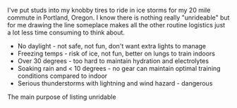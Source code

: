 I've put studs into my knobby tires to ride in ice storms for my 20 mile commute in Portland, Oregon. I know there is nothing really "unrideable" but for me drawing the line someplace makes all the other routine logistics just a lot less time consuming to think about.

- No daylight - not safe, not fun, don't want extra lights to manage
- Freezing temps - risk of ice, not fun, better on lungs to train indoors
- Over 30 degrees - too hard to maintain hydration and electrolytes
- Soaking rain and < 10 degrees - no gear can maintain optimal training conditions compared to indoor
- Serious thunderstorms with lightning and wind hazard - dangerous

The main purpose of listing unridable 